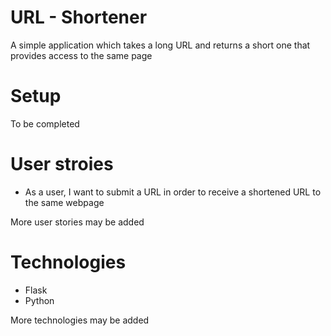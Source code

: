 # URL - Shortener

A simple application which takes a long URL and returns a short one that provides access to the same page

# Setup

To be completed

# User stroies 

* As a user, I want to submit a URL in order to receive a shortened URL to the same webpage

More user stories may be added

# Technologies

* Flask
* Python

More technologies may be added
